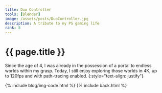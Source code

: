 ```yaml
---
title: Duo Controller
tools: [Blender]
image: /assets/posts/DuoController.jpg
description: A tribute to my PS gaming life
rank: 8
---
```


# {{ page.title }}
Since the age of 4, I was already in the possession of a portal to endless worlds within my grasp. Today, I still enjoy exploring those worlds in 4K, up to 120fps and with path-tracing enabled.
{:style="text-align: justify"}

{% include blog/img-code.html %}
{% include back.html %}
